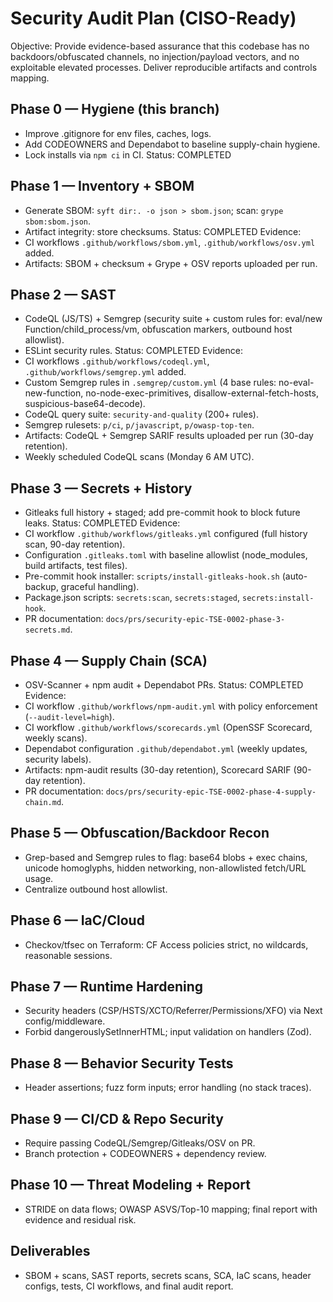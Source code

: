 # Security Audit Plan (CISO-Ready)

Objective: Provide evidence-based assurance that this codebase has no backdoors/obfuscated channels, no injection/payload vectors, and no exploitable elevated processes. Deliver reproducible artifacts and controls mapping.

## Phase 0 — Hygiene (this branch)
- Improve .gitignore for env files, caches, logs.
- Add CODEOWNERS and Dependabot to baseline supply-chain hygiene.
- Lock installs via `npm ci` in CI.
Status: COMPLETED

## Phase 1 — Inventory + SBOM
- Generate SBOM: `syft dir:. -o json > sbom.json`; scan: `grype sbom:sbom.json`.
- Artifact integrity: store checksums.
Status: COMPLETED
Evidence:
- CI workflows `.github/workflows/sbom.yml`, `.github/workflows/osv.yml` added.
- Artifacts: SBOM + checksum + Grype + OSV reports uploaded per run.

## Phase 2 — SAST
- CodeQL (JS/TS) + Semgrep (security suite + custom rules for: eval/new Function/child_process/vm, obfuscation markers, outbound host allowlist).
- ESLint security rules.
Status: COMPLETED
Evidence:
- CI workflows `.github/workflows/codeql.yml`, `.github/workflows/semgrep.yml` added.
- Custom Semgrep rules in `.semgrep/custom.yml` (4 base rules: no-eval-new-function, no-node-exec-primitives, disallow-external-fetch-hosts, suspicious-base64-decode).
- CodeQL query suite: `security-and-quality` (200+ rules).
- Semgrep rulesets: `p/ci`, `p/javascript`, `p/owasp-top-ten`.
- Artifacts: CodeQL + Semgrep SARIF results uploaded per run (30-day retention).
- Weekly scheduled CodeQL scans (Monday 6 AM UTC).

## Phase 3 — Secrets + History
- Gitleaks full history + staged; add pre-commit hook to block future leaks.
Status: COMPLETED
Evidence:
- CI workflow `.github/workflows/gitleaks.yml` configured (full history scan, 90-day retention).
- Configuration `.gitleaks.toml` with baseline allowlist (node_modules, build artifacts, test files).
- Pre-commit hook installer: `scripts/install-gitleaks-hook.sh` (auto-backup, graceful handling).
- Package.json scripts: `secrets:scan`, `secrets:staged`, `secrets:install-hook`.
- PR documentation: `docs/prs/security-epic-TSE-0002-phase-3-secrets.md`.

## Phase 4 — Supply Chain (SCA)
- OSV-Scanner + npm audit + Dependabot PRs.
Status: COMPLETED
Evidence:
- CI workflow `.github/workflows/npm-audit.yml` with policy enforcement (`--audit-level=high`).
- CI workflow `.github/workflows/scorecards.yml` (OpenSSF Scorecard, weekly scans).
- Dependabot configuration `.github/dependabot.yml` (weekly updates, security labels).
- Artifacts: npm-audit results (30-day retention), Scorecard SARIF (90-day retention).
- PR documentation: `docs/prs/security-epic-TSE-0002-phase-4-supply-chain.md`.

## Phase 5 — Obfuscation/Backdoor Recon
- Grep-based and Semgrep rules to flag: base64 blobs + exec chains, unicode homoglyphs, hidden networking, non-allowlisted fetch/URL usage.
- Centralize outbound host allowlist.

## Phase 6 — IaC/Cloud
- Checkov/tfsec on Terraform: CF Access policies strict, no wildcards, reasonable sessions.

## Phase 7 — Runtime Hardening
- Security headers (CSP/HSTS/XCTO/Referrer/Permissions/XFO) via Next config/middleware.
- Forbid dangerouslySetInnerHTML; input validation on handlers (Zod).

## Phase 8 — Behavior Security Tests
- Header assertions; fuzz form inputs; error handling (no stack traces).

## Phase 9 — CI/CD & Repo Security
- Require passing CodeQL/Semgrep/Gitleaks/OSV on PR.
- Branch protection + CODEOWNERS + dependency review.

## Phase 10 — Threat Modeling + Report
- STRIDE on data flows; OWASP ASVS/Top-10 mapping; final report with evidence and residual risk.

## Deliverables
- SBOM + scans, SAST reports, secrets scans, SCA, IaC scans, header configs, tests, CI workflows, and final audit report.
